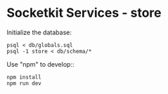 Socketkit Services - store
==========================

Initialize the database:

    psql < db/globals.sql
    psql -1 store < db/schema/*

Use "npm" to develop::

    npm install
    npm run dev
